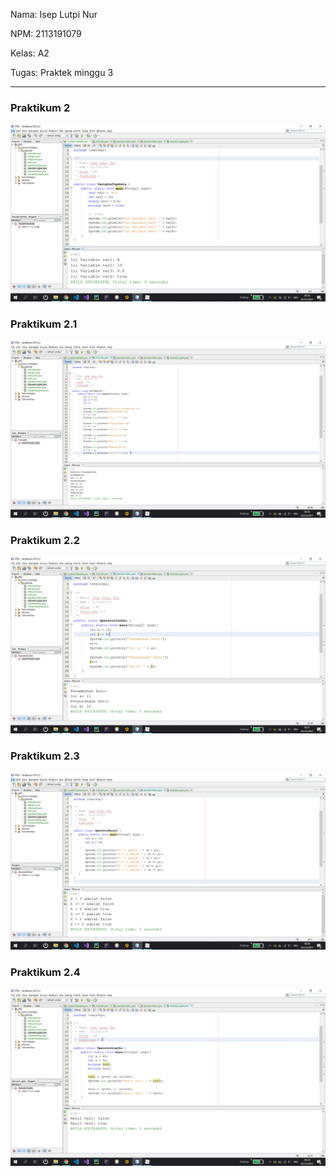 Nama: Isep Lutpi Nur

NPM: 2113191079

Kelas: A2

Tugas: Praktek minggu 3

<hr>

### Praktikum 2

<img src="image-20210223083618696.png">



### Praktikum 2.1

<img src="image-20210223083701919.png">



### Praktikum 2.2

<img src="image-20210223083745273.png">



### Praktikum 2.3

<img src="image-20210223083830706.png">









### Praktikum 2.4

<img src="image-20210223083858516.png">




